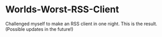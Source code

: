 # Worlds-Worst-RSS-Client
Challenged myself to make an RSS client in one night. This is the result. (Possible updates in the future!)
